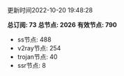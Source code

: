 更新时间2022-10-20 19:48:28

**总订阅: 73**
**总节点: 2026**
**有效节点: 790**
- ss节点: 488
- v2ray节点: 254
- trojan节点: 40
- ssr节点: 8
